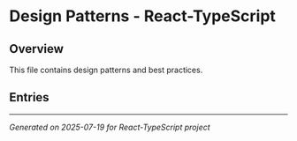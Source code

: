 # Design Patterns - React-TypeScript

## Overview

This file contains design patterns and best practices.

## Entries

<!-- Entries will be added here automatically -->

---
*Generated on 2025-07-19 for React-TypeScript project*
